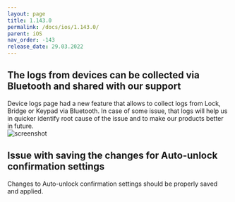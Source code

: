 ```yaml
---
layout: page
title: 1.143.0
permalink: /docs/ios/1.143.0/
parent: iOS
nav_order: -143
release_date: 29.03.2022
---
```


## The logs from devices can be collected via Bluetooth and shared with our support
Device logs page had a new feature that allows to collect logs from Lock, Bridge or Keypad via Bluetooth. In case of some issue, that logs will help us in quicker identify root cause of the issue and to make our products better in future.\
![screenshot](/tedee-release-notes/docs/ios/assets/1.143.0-ble-logs.png)

## Issue with saving the changes for Auto-unlock confirmation settings
Changes to Auto-unlock confirmation settings should be properly saved and applied.

